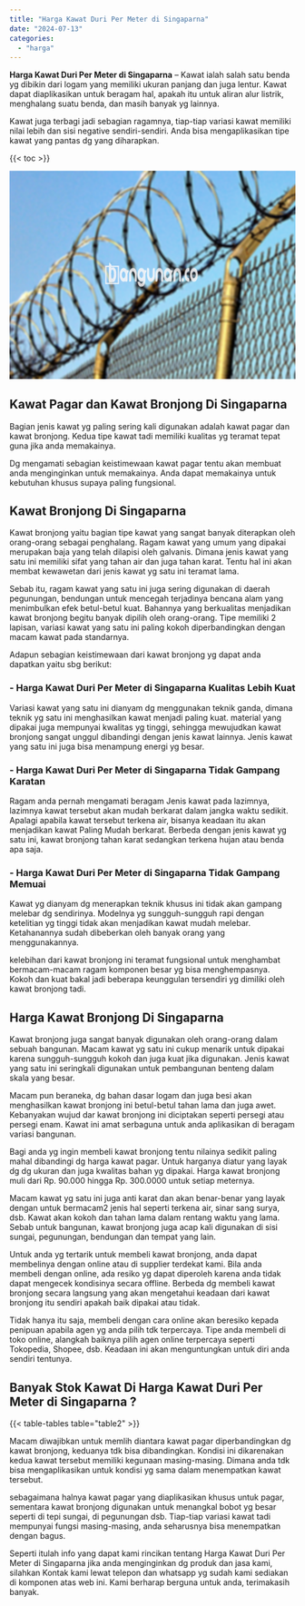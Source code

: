 ```yaml
---
title: "Harga Kawat Duri Per Meter di Singaparna"
date: "2024-07-13"
categories: 
  - "harga"
---
```


**Harga Kawat Duri Per Meter di Singaparna** – Kawat ialah salah satu benda yg dibikin dari logam yang memiliki ukuran panjang dan juga lentur. Kawat dapat diaplikasikan untuk beragam hal, apakah itu untuk aliran alur listrik, menghalang suatu benda, dan masih banyak yg lainnya.

Kawat juga terbagi jadi sebagian ragamnya, tiap-tiap variasi kawat memiliki nilai lebih dan sisi negative sendiri-sendiri. Anda bisa mengaplikasikan tipe kawat yang pantas dg yang diharapkan.

{{< toc >}}

![Harga Kawat Duri Per Meter di Singaparna](/images/jual-kawat-murah09.png)

## Kawat Pagar dan Kawat Bronjong Di Singaparna

Bagian jenis kawat yg paling sering kali digunakan adalah kawat pagar dan kawat bronjong. Kedua tipe kawat tadi memiliki kualitas yg teramat tepat guna jika anda memakainya.

Dg mengamati sebagian keistimewaan kawat pagar tentu akan membuat anda menginginkan untuk memakainya. Anda dapat memakainya untuk kebutuhan khusus supaya paling fungsional.

## Kawat Bronjong Di Singaparna

Kawat bronjong yaitu bagian tipe kawat yang sangat banyak diterapkan oleh orang-orang sebagai penghalang. Ragam kawat yang umum yang dipakai merupakan baja yang telah dilapisi oleh galvanis. Dimana jenis kawat yang satu ini memiliki sifat yang tahan air dan juga tahan karat. Tentu hal ini akan membat kewawetan dari jenis kawat yg satu ini teramat lama.

Sebab itu, ragam kawat yang satu ini juga sering digunakan di daerah pegunungan, bendungan untuk mencegah terjadinya bencana alam yang menimbulkan efek betul-betul kuat. Bahannya yang berkualitas menjadikan kawat bronjong begitu banyak dipilih oleh orang-orang. Tipe memiliki 2 lapisan, variasi kawat yang satu ini paling kokoh diperbandingkan dengan macam kawat pada standarnya.

Adapun sebagian keistimewaan dari kawat bronjong yg dapat anda dapatkan yaitu sbg berikut:

### \- Harga Kawat Duri Per Meter di Singaparna Kualitas Lebih Kuat

Variasi kawat yang satu ini dianyam dg menggunakan teknik ganda, dimana teknik yg satu ini menghasilkan kawat menjadi paling kuat. material yang dipakai juga mempunyai kwalitas yg tinggi, sehingga mewujudkan kawat bronjong sangat unggul dibandingi dengan jenis kawat lainnya. Jenis kawat yang satu ini juga bisa menampung energi yg besar.

### \- Harga Kawat Duri Per Meter di Singaparna Tidak Gampang Karatan

Ragam anda pernah mengamati beragam Jenis kawat pada lazimnya, lazimnya kawat tersebut akan mudah berkarat dalam jangka waktu sedikit. Apalagi apabila kawat tersebut terkena air, bisanya keadaan itu akan menjadikan kawat Paling Mudah berkarat. Berbeda dengan jenis kawat yg satu ini, kawat bronjong tahan karat sedangkan terkena hujan atau benda apa saja.

### \- Harga Kawat Duri Per Meter di Singaparna Tidak Gampang Memuai

Kawat yg dianyam dg menerapkan teknik khusus ini tidak akan gampang melebar dg sendirinya. Modelnya yg sungguh-sungguh rapi dengan ketelitian yg tinggi tidak akan menjadikan kawat mudah melebar. Ketahanannya sudah dibeberkan oleh banyak orang yang menggunakannya.

kelebihan dari kawat bronjong ini teramat fungsional untuk menghambat bermacam-macam ragam komponen besar yg bisa menghempasnya. Kokoh dan kuat bakal jadi beberapa keunggulan tersendiri yg dimiliki oleh kawat bronjong tadi.

## Harga Kawat Bronjong Di Singaparna

Kawat bronjong juga sangat banyak digunakan oleh orang-orang dalam sebuah bangunan. Macam kawat yg satu ini cukup menarik untuk dipakai karena sungguh-sungguh kokoh dan juga kuat jika digunakan. Jenis kawat yang satu ini seringkali digunakan untuk pembangunan benteng dalam skala yang besar.

Macam pun beraneka, dg bahan dasar logam dan juga besi akan menghasilkan kawat bronjong ini betul-betul tahan lama dan juga awet. Kebanyakan wujud dar kawat bronjong ini diciptakan seperti persegi atau persegi enam. Kawat ini amat serbaguna untuk anda aplikasikan di beragam variasi bangunan.

Bagi anda yg ingin membeli kawat bronjong tentu nilainya sedikit paling mahal dibandingi dg harga kawat pagar. Untuk harganya diatur yang layak dg dg ukuran dan juga kwalitas bahan yg dipakai. Harga kawat bronjong muli dari Rp. 90.000 hingga Rp. 300.0000 untuk setiap meternya.

Macam kawat yg satu ini juga anti karat dan akan benar-benar yang layak dengan untuk bermacam2 jenis hal seperti terkena air, sinar sang surya, dsb. Kawat akan kokoh dan tahan lama dalam rentang waktu yang lama. Sebab untuk bangunan, kawat bronjong juga acap kali digunakan di sisi sungai, pegunungan, bendungan dan tempat yang lain.

Untuk anda yg tertarik untuk membeli kawat bronjong, anda dapat membelinya dengan online atau di supplier terdekat kami. Bila anda membeli dengan online, ada resiko yg dapat diperoleh karena anda tidak dapat mengecek kondisinya secara offline. Berbeda dg membeli kawat bronjong secara langsung yang akan mengetahui keadaan dari kawat bronjong itu sendiri apakah baik dipakai atau tidak.

Tidak hanya itu saja, membeli dengan cara online akan beresiko kepada penipuan apabila agen yg anda pilih tdk terpercaya. Tipe anda membeli di toko online, alangkah baiknya pilih agen online terpercaya seperti Tokopedia, Shopee, dsb. Keadaan ini akan menguntungkan untuk diri anda sendiri tentunya.

## Banyak Stok Kawat Di Harga Kawat Duri Per Meter di Singaparna ?

{{< table-tables table="table2" >}}

Macam diwajibkan untuk memlih diantara kawat pagar diperbandingkan dg kawat bronjong, keduanya tdk bisa dibandingkan. Kondisi ini dikarenakan kedua kawat tersebut memiliki kegunaan masing-masing. Dimana anda tdk bisa mengaplikasikan untuk kondisi yg sama dalam menempatkan kawat tersebut.

sebagaimana halnya kawat pagar yang diaplikasikan khusus untuk pagar, sementara kawat bronjong digunakan untuk menangkal bobot yg besar seperti di tepi sungai, di pegunungan dsb. Tiap-tiap variasi kawat tadi mempunyai fungsi masing-masing, anda seharusnya bisa menempatkan dengan bagus.

Seperti itulah info yang dapat kami rincikan tentang Harga Kawat Duri Per Meter di Singaparna jika anda menginginkan dg produk dan jasa kami, silahkan Kontak kami lewat telepon dan whatsapp yg sudah kami sediakan di komponen atas web ini. Kami berharap berguna untuk anda, terimakasih banyak.
